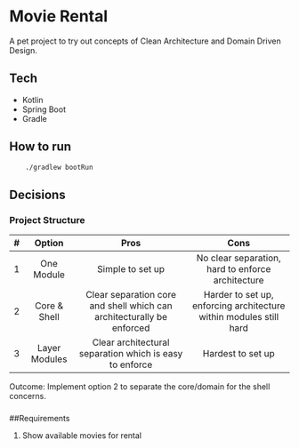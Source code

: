 # Movie Rental
A pet project to try out concepts of Clean Architecture and Domain Driven Design.

## Tech
- Kotlin
- Spring Boot
- Gradle

## How to run
```bash
    ./gradlew bootRun
```

## Decisions
### Project Structure
| # | Option        | Pros                                                                  | Cons                                                               |
| - |:-------------:|:---------------------------------------------------------------------:|:------------------------------------------------------------------:|
| 1 | One Module    | Simple to set up                                                      | No clear separation, hard to enforce architecture                  |
| 2 | Core & Shell  | Clear separation core and shell which can architecturally be enforced | Harder to set up, enforcing architecture within modules still hard |
| 3 | Layer Modules | Clear architectural separation which is easy to enforce               | Hardest to set up                                                  |   
Outcome: Implement option 2 to separate the core/domain for the shell concerns.

###

##Requirements
1. Show available movies for rental

